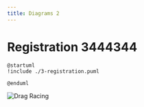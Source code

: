 ```yaml
---
title: Diagrams 2
---
```


# Registration 3444344

```plantuml
@startuml
!include ./3-registration.puml

@enduml
```

![Drag Racing](Dragster.jpg)

